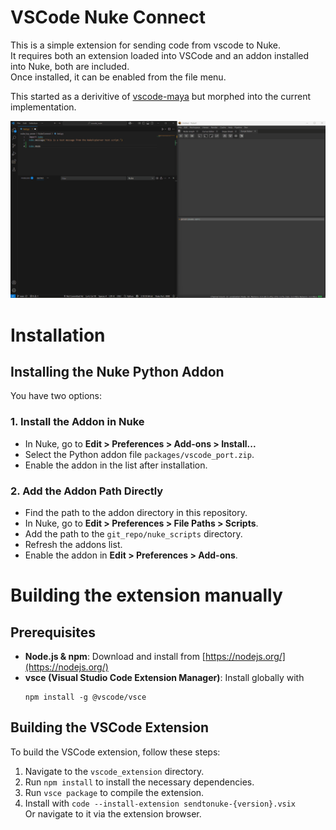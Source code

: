 # VSCode Nuke Connect
This is a simple extension for sending code from vscode to Nuke.\
It requires both an extension loaded into VSCode and an addon installed into Nuke, both are included.\
Once installed, it can be enabled from the file menu.

This started as a derivitive of [vscode-maya](https://github.com/artbycrunk/vscode-maya/) but morphed into the current implementation.

![](vscode_extension/nuke_vscode.gif)

# Installation

## Installing the Nuke Python Addon

You have two options:

### 1. Install the Addon in Nuke

- In Nuke, go to **Edit > Preferences > Add-ons > Install...**
- Select the Python addon file `packages/vscode_port.zip`.
- Enable the addon in the list after installation.

### 2. Add the Addon Path Directly

- Find the path to the addon directory in this repository.
- In Nuke, go to **Edit > Preferences > File Paths > Scripts**.
- Add the path to the `git_repo/nuke_scripts` directory.
- Refresh the addons list.
- Enable the addon in **Edit > Preferences > Add-ons**.


# Building the extension manually

## Prerequisites

- **Node.js & npm**: Download and install from [https://nodejs.org/](https://nodejs.org/)
- **vsce (Visual Studio Code Extension Manager)**: Install globally with  
  ```
  npm install -g @vscode/vsce
  ```

## Building the VSCode Extension

To build the VSCode extension, follow these steps:

1. Navigate to the `vscode_extension` directory.
2. Run `npm install` to install the necessary dependencies.
3. Run `vsce package` to compile the extension.
4. Install with `code --install-extension sendtonuke-{version}.vsix`  
   Or navigate to it via the extension browser.